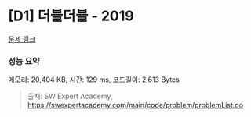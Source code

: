 # [D1] 더블더블 - 2019 

[문제 링크](https://swexpertacademy.com/main/code/problem/problemDetail.do?contestProbId=AV5QDEX6AqwDFAUq) 

### 성능 요약

메모리: 20,404 KB, 시간: 129 ms, 코드길이: 2,613 Bytes



> 출처: SW Expert Academy, https://swexpertacademy.com/main/code/problem/problemList.do
